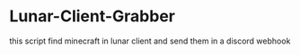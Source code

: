# Lunar-Client-Grabber
this script find minecraft in lunar client and send them in a discord webhook
